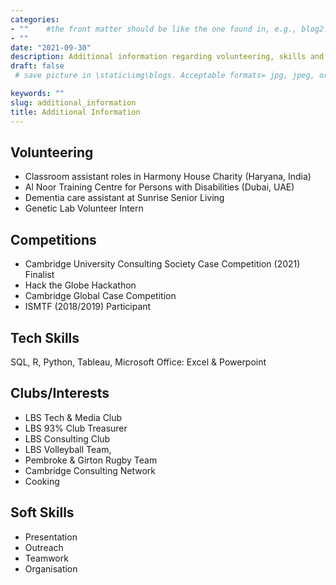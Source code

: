 ```yaml
---
categories:  
- ""    #the front matter should be like the one found in, e.g., blog2.md. It cannot be like the normal Rmd we used
- ""
date: "2021-09-30"
description: Additional information regarding volunteering, skills and interests  # the title that will show up once someone gets to this page
draft: false
 # save picture in \static\img\blogs. Acceptable formats= jpg, jpeg, or png . Your iPhone pics wont work

keywords: ""
slug: additional_information
title: Additional Information
---
```




## Volunteering

 - Classroom assistant roles in Harmony House Charity (Haryana, India) 
 - Al Noor Training Centre for Persons with Disabilities (Dubai, UAE)
 - Dementia care assistant at Sunrise Senior Living
 - Genetic Lab Volunteer Intern

## Competitions

 - Cambridge University Consulting Society Case Competition (2021) Finalist
 - Hack the Globe Hackathon
 - Cambridge Global Case Competition
 - ISMTF (2018/2019) Participant

## Tech Skills 

SQL, R, Python, Tableau, Microsoft Office: Excel & Powerpoint

## Clubs/Interests 
 - LBS Tech & Media Club
 - LBS 93% Club Treasurer
 - LBS Consulting Club
 - LBS Volleyball Team, 
 - Pembroke & Girton Rugby Team
 - Cambridge Consulting Network
 - Cooking

## Soft Skills 

 - Presentation
 - Outreach
 - Teamwork
 - Organisation

